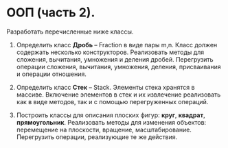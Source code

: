 # ООП (часть 2). 

Разработать перечисленные ниже классы.

1. Определить класс **Дробь** – Fraction в виде пары m,n. Класс должен содержать несколько конструкторов. Реализовать методы для сложения, вычитания, умножения и деления дробей. Перегрузить операции сложения, вычитания, умножения, деления, присваивания и операции отношения.

2. Определить класс **Стек** – Stack. Элементы стека хранятся в массиве. Включение элементов в стек и их извлечение реализовать как в виде методов, так и с помощью перегруженных операций.

3. Построить классы для описания плоских фигур: **круг**, **квадрат**, **прямоугольник**. Реализовать методы для изменения объектов: перемещение на плоскости, вращение, масштабирование. Перегрузить операции, реализующие те же действия.

